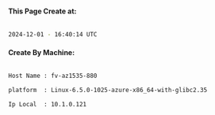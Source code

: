 
   
#### This Page Create at:

```bash

2024-12-01 - 16:40:14 UTC

```

#### Create By Machine:

```bash

Host Name : fv-az1535-880

platform  : Linux-6.5.0-1025-azure-x86_64-with-glibc2.35

Ip Local  : 10.1.0.121

```

